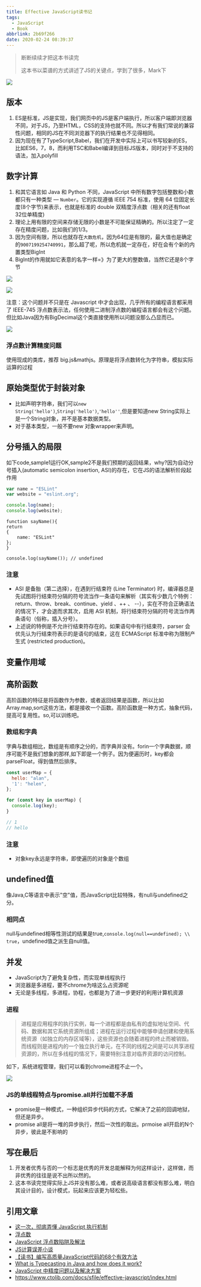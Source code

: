 ```yaml
---
title: Effective JavaScript读书记
tags:
  - JavaScript
  - Book
abbrlink: 2b69f266
date: 2020-02-24 08:39:37
---
```

> 断断续续才把这本书读完
> 
> 这本书以菜谱的方式讲述了JS的关键点，学到了很多，Mark下

![](https://i.imgur.com/BwrqWcB.png)


## 版本

1. ES是标准，JS是实现，我们网页中的JS是客户端执行，所以客户端即浏览器不同，对于JS，乃至HTML，CSS的支持也就不同。所以才有我们常说的兼容性问题，相同的JS在不同浏览器下的执行结果也不见得相同。
2. 因为现在有了TypeScript,Babel，我们在开发中实际上可以书写较新的ES，比如ES6，7，8，而利用TSC和Babel编译到目标JS版本，同时对于不支持的语法，加入polyfill

## 数字计算

1. 和其它语言如 Java 和 Python 不同，JavaScript 中所有数字包括整数和小数都只有一种类型 — `Number`。它的实现遵循 IEEE 754 标准，使用 64 位固定长度(8个字节)来表示，也就是标准的 double 双精度浮点数（相关的还有float 32位单精度)
2. 理论上用有限的空间来存储无限的小数是不可能保证精确的。所以注定了一定存在精度问题，比如我们的1/3。
3. 因为空间有限，所以也就存在`大数危机`，因为64位是有限的，最大值也是确定的`9007199254740991`，那么超了呢，所以危机就一定存在，好在会有个新的内置类型BigInt
4. BigInt的作用就如它表意的名字一样=》为了更大的整数值，当然它还是8个字节

![](https://i.imgur.com/tuALQHR.png)

![](https://static.1991421.cn/2020/2020-05-10-150502.jpeg)

注意：这个问题并不只是在 Javascript 中才会出现，几乎所有的编程语言都采用了 IEEE-745 浮点数表示法，任何使用二进制浮点数的编程语言都会有这个问题。但比如Java因为有BigDecimal这个类直接使用所以问题没那么凸显而已。


![](https://static.1991421.cn/2020/2020-05-10-154451.jpeg)


### 浮点数计算精度问题

使用现成的类库，推荐 big.js&mathjs。原理是将浮点数转化为字符串，模拟实际运算的过程

## 原始类型优于封装对象

- 比如声明字符串，我们可以`new String('hello')`,`String('hello')`,`'hello''`,但是要知道new String实际上是一个String对象，并不是基本数据类型。
- 对于基本类型，一般不要new 对象wrapper来声明。


## 分号插入的局限
如下code,sample1运行OK,sample2不是我们预期的返回结果，why?因为自动分号插入(automatic semicolon insertion, ASI)的存在，它在JS的语法解析阶段起作用

```js
var name = "ESLint"
var website = "eslint.org";

console.log(name);
console.log(website);
```

```
function sayName(){
return
{
    name: "ESLint"
};
}

console.log(sayName()); // undefined
```

### 注意
- ASI 是备胎（第二选择），在遇到行结束符 (Line Terminator) 时，编译器总是先试图将行结束符分隔的符号流当作一条语句来解析（其实有少数几个特例：return、throw、break、continue、yield 、++ 、 --），实在不符合正确语法的情况下，才会退而求其次，启用 ASI 机制，将行结束符分隔的符号流当作两条语句（俗称，插入分号）。
- 上述说的特例是不允许行结束符存在的。如果语句中有行结束符，parser 会优先认为行结束符表示的是语句的结束，这在 ECMAScript 标准中称为限制产生式 (restricted production)。


## 变量作用域


## 高阶函数
高阶函数的特征是将函数作为参数，或者返回结果是函数，所以比如Array.map,sort这些方法，都是接收一个函数。高阶函数是一种方式，抽象代码，提高可复用性。so,可以训练吧。


### 数组和字典

字典与数组相比，数组是有顺序之分的，而字典并没有。forin一个字典数据，顺序可能不是我们想象的那样,如下即是一个例子。因为便遍历时，key都会parseFloat，得到值然后排序。


```js
const userMap = {
  hello: "alan",
  '1': "helen",
};

for (const key in userMap) {
  console.log(key);
}

// 1
// hello
```

### 注意
- 对象key永远是字符串，即使遍历的对象是个数组


## undefined值

像Java,C等语言中表示"空"值，而JavaScript比较特殊，有null与undefined之分。
	
### 相同点

null与undefined相等性测试的结果是true,`console.log(null==undefined); \\ true`，undefined值之派生自null值。

## 并发

- JavaScript为了避免复杂性，而实现单线程执行
- 浏览器是多进程，要不chrome为啥这么占资源呢
- 无论是多线程，多进程，协程，也都是为了进一步更好的利用计算机资源


### 进程
> 进程是应用程序的执行实例，每一个进程都是由私有的虚拟地址空间、代码、数据和其它系统资源所组成；进程在运行过程中能够申请创建和使用系统资源（如独立的内存区域等），这些资源也会随着进程的终止而被销毁。而线程则是进程内的一个独立执行单元，在不同的线程之间是可以共享进程资源的，所以在多线程的情况下，需要特别注意对临界资源的访问控制。

如下，系统进程管理，我们可以看到chrome进程不止一个。

![](https://static.1991421.cn/2020/2020-05-10-224423.jpeg)

### JS的单线程特点与promise.all并行加载不矛盾
- promise是一种模式，一种组织异步代码的方式，它解决了之前的回调地狱，但还是异步。
- promise all是将一堆的异步执行，然后一次性的取出。prmoise all开启的N个异步，彼此是不影响的

## 写在最后

1. 开发者优秀与否的一个标志是优秀的开发总能解释为何这样设计，这样做，而非优秀的往往是说不出所以然的。
2.  这本书读完觉得实际上JS并没有那么难，或者说高级语言都没有那么难，明白其设计目的，设计模式，玩起来应该更为轻松些。


## 引用文章
- [这一次，彻底弄懂 JavaScript 执行机制](https://juejin.im/post/59e85eebf265da430d571f89)
- [浮点数](https://zh.wikipedia.org/wiki/%E6%B5%AE%E7%82%B9%E6%95%B0)
- [JavaScript 浮点数陷阱及解法](https://github.com/camsong/blog/issues/9)
- [JS计算误差小谈](https://juejin.im/post/5c493ebb6fb9a049c0436077)
- [【读书】编写高质量JavaScript代码的68个有效方法](http://pelli.ren/gitbooks/my_js_part/js/effective.javascript.html)
- [What is Typecasting in Java and how does it work?](https://www.edureka.co/blog/type-casting-in-java/)
- [JavaScript 中精度问题以及解决方案](https://www.runoob.com/w3cnote/js-precision-problem-and-solution.html)
- https://www.ctolib.com/docs/sfile/effective-javascript/index.html
